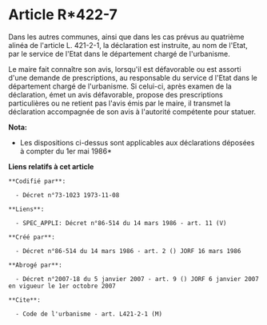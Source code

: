 # Article R*422-7

Dans les autres communes, ainsi que dans les cas prévus au quatrième alinéa de l'article L. 421-2-1, la déclaration est
instruite, au nom de l'Etat, par le service de l'Etat dans le département chargé de l'urbanisme.

Le maire fait connaître son avis, lorsqu'il est défavorable ou est assorti d'une demande de prescriptions, au responsable du
service d l'Etat dans le département chargé de l'urbanisme. Si celui-ci, après examen de la déclaration, émet un avis
défavorable, propose des prescriptions particulières ou ne retient pas l'avis émis par le maire, il transmet la déclaration
accompagnée de son avis à l'autorité compétente pour statuer.

**Nota:**

* Les dispositions ci-dessus sont applicables aux déclarations déposées à compter du 1er mai 1986*

**Liens relatifs à cet article**

	**Codifié par**:

	  - Décret n°73-1023 1973-11-08

	**Liens**:

	  - SPEC_APPLI: Décret n°86-514 du 14 mars 1986 - art. 11 (V)

	**Créé par**:

	  - Décret n°86-514 du 14 mars 1986 - art. 2 () JORF 16 mars 1986

	**Abrogé par**:

	  - Décret n°2007-18 du 5 janvier 2007 - art. 9 () JORF 6 janvier 2007 en vigueur le 1er octobre 2007

	**Cite**:

	  - Code de l'urbanisme - art. L421-2-1 (M)
